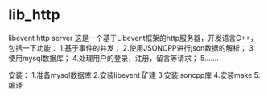 # lib_http
libevent http server
这是一个基于Libevent框架的http服务器，开发语言C++，包括一下功能：
1.基于事件的并发；
2.使用JSONCPP进行json数据的解析；
3.使用mysql数据库；
4.处理用户的登录，注册，留言等请求；
5.……

安装：
1.准备mysql数据库
2.安装libevent 矿建
3.安装jsoncpp库
4.安装make
5.编译
